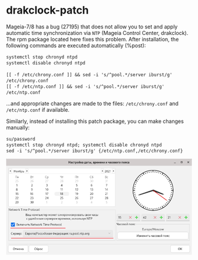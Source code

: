 # drakclock-patch
Mageia-7/8 has a bug (27195) that does not allow you to set and apply automatic time synchronization via `NTP` (Mageia Control Center, drakclock). The rpm package located here fixes this problem. After installation, the following commands are executed automatically (%post):
```
systemctl stop chronyd ntpd
systemctl disable chronyd ntpd

[[ -f /etc/chrony.conf ]] && sed -i 's/^pool.*/server iburst/g' /etc/chrony.conf
[[ -f /etc/ntp.conf ]] && sed -i 's/^pool.*/server iburst/g' /etc/ntp.conf
```

...and appropriate changes are made to the files: `/etc/chrony.conf` and `/etc/ntp.conf` if available.

Similarly, instead of installing this patch package, you can make changes manually:
```
su/password
systemctl stop chronyd ntpd; systemctl disable chronyd ntpd
sed -i 's/^pool.*/server iburst/g' {/etc/ntp.conf,/etc/chrony.conf}
```
![](https://github.com/AKotov-dev/drakclock-patch/blob/main/ScreenShot.png)
